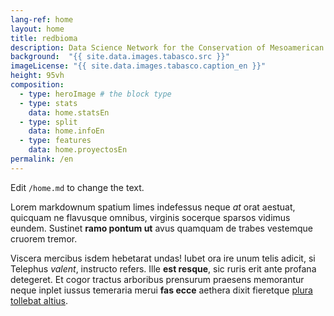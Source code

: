 ```yaml
---
lang-ref: home
layout: home
title: redbioma
description: Data Science Network for the Conservation of Mesoamerican Biodiversity
background:  "{{ site.data.images.tabasco.src }}"
imageLicense: "{{ site.data.images.tabasco.caption_en }}"
height: 95vh
composition:
  - type: heroImage # the block type
  - type: stats
    data: home.statsEn
  - type: split
    data: home.infoEn
  - type: features
    data: home.proyectosEn
permalink: /en
---
```


Edit `/home.md` to change the text.

Lorem markdownum spatium limes indefessus neque *at* orat aestuat, quicquam ne
flavusque omnibus, virginis socerque sparsos vidimus eundem. Sustinet **ramo
pontum ut** avus quamquam de trabes vestemque cruorem tremor.

Viscera mercibus isdem hebetarat undas! Iubet ora ire unum telis adicit, si
Telephus *valent*, instructo refers. Ille **est resque**, sic ruris erit ante
profana detegeret. Et cogor tractus arboribus prensurum praesens memorantur
neque inplet iussus temeraria merui **fas ecce** aethera dixit fieretque [plura
tollebat altius](http://virgineusque.net/est.html).
